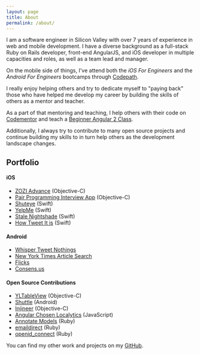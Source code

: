```yaml
---
layout: page
title: About
permalink: /about/
---
```


I am a software engineer in Silicon Valley with over 7 years of experience in web and mobile development. I
have a diverse background as a full-stack Ruby on Rails developer, front-end AngularJS, and iOS developer in
multiple capacities and roles, as well as a team lead and manager.

On the mobile side of things, I've attend both the *iOS For Engineers* and the *Android For Engineers* bootcamps
through [Codepath](http://codepath.com/).

I really enjoy helping others and try to dedicate myself to "paying back" those who have helped me develop
my career by building the skills of others as a mentor and teacher.

As a part of that mentoring and teaching, I help others with their code on [Codementor](http://codementor.io)
and teach a [Beginner Angular 2 Class](https://www.codementor.io/classes/learn-beginner-angular2-live).

Additionally, I always try to contribute to many open source projects and continue building my skills to in
turn help others as the development landscape changes.

## Portfolio

#### iOS
 * [ZOZI Advance](https://itunes.apple.com/us/app/zozi-advance/id1050829261) (Objective-C)
 * [Pair Programming Interview App](https://github.com/kfarst/ios-code-interview/tree/solution) (Objective-C)
 * [Shuteye](https://github.com/kfarst/alarm) (Swift)
 * [YelpMe](https://github.com/kfarst/YelpMe) (Swift)
 * [Stale Nightshade](https://github.com/kfarst/Stale-Nightshade-Swift) (Swift)
 * [How Tweet It is](https://github.com/kfarst/How-Tweet-It-Is/tree/v_2_0) (Swift)

#### Android
  * [Whisper Tweet Nothings](https://github.com/kfarst/Whispertweetnothings/tree/v_2_0)
  * [New York Times Article Search](https://github.com/kfarst/NYTimesArticleSearch)
  * [Flicks](https://github.com/kfarst/Flicks)
  * [Consens.us](https://github.com/kevrain/Consens.us)

#### Open Source Contributions
  * [YLTableView](https://github.com/kfarst/YLTableView) (Objective-C)
  * [Shuttle](https://github.com/kfarst/Shuttle) (Android)
  * [Injineer](https://github.com/kfarst/Injineer) (Objective-C)
  * [Angular Chosen Localytics](https://github.com/kfarst/angular-chosen) (JavaScript)
  * [Annotate Models](https://github.com/kfarst/annotate_models) (Ruby)
  * [emaildirect](https://github.com/kfarst/emaildirect-ruby) (Ruby)
  * [openid_connect](https://github.com/kfarst/openid_connect) (Ruby)

You can find my other work and projects on my [GitHub](http://github.com/kfarst).

